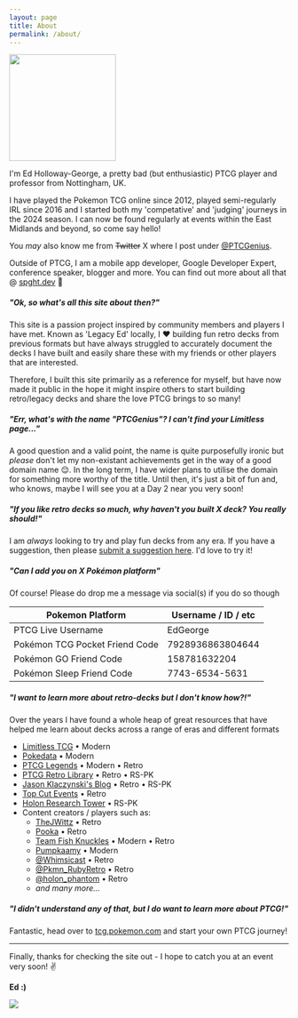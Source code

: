 ```yaml
---
layout: page
title: About
permalink: /about/
---
```



<div class="clearfix">
  <img src="{{site.baseurl}}/assets/images/me.png" class="col-md-6 float-md-end mb-3 ms-md-3 ps-3" style="width: 192px; height: auto;">

  <p> I'm Ed Holloway-George, a pretty bad <span class="smol">(but enthusiastic)</span> PTCG player and professor from Nottingham, UK.</p>
  
  <p> I have played the Pokemon TCG online since 2012, played semi-regularly IRL since 2016 and I started both my 'competative' and 'judging' journeys in the 2024 season. I can now be found regularly at events within the East Midlands and beyond, so come say hello!</p>
  
  <p> You <em>may</em> also know me from <strike>Twitter</strike> X where I post under <a href="https://x.com/PTCGenius">@PTCGenius</a>.</p>
  
  <p> Outside of PTCG, I am a mobile app developer, Google Developer Expert, conference speaker, blogger and more. You can find out more about all that @ <a href ="http://spght.dev" class="spght">spght.dev</a> 🍝</p>

</div>

<h5 class="question">"Ok, so what's all this site about then?"</h5>

This site is a passion project inspired by community members and players I have met. Known as 'Legacy Ed' locally, I <span class="love">&hearts;</span> building fun retro decks from previous formats but have always struggled to accurately document the decks I have built and easily share these with my friends or other players that are interested. 

Therefore, I built this site primarily as a reference for myself, but have now made it public in the hope it might inspire others to start building retro/legacy decks and share the love PTCG brings to so many!

<h5 class="question">"Err, what's with the name "PTCGenius"? I can't find your Limitless page..."</h5>

A good question and a valid point, the name is quite purposefully ironic but _please_ don't let my non-existant achievements get in the way of a good domain name 😌. In the long term, I have wider plans to utilise the domain for something more worthy of the title. Until then, it's just a bit of fun and, who knows, maybe I will see you at a Day 2 near you very soon!

<h5 class="question">"If you like retro decks so much, why haven't you built X deck? You really should!"</h5>

I am _always_ looking to try and play fun decks from any era. If you have a suggestion, then please [submit a suggestion here](https://github.com/ed-george/ptcgenius.github.io/issues/new?assignees=ed-george&labels=enhancement&projects=&template=request-a-deck.md&title=%5BREQUEST%5D+Deck%3A+XXX). I'd love to try it!

<h5 class="question">"Can I add you on X Pokémon platform"</h5>

Of course! Please do drop me a message via social(s) if you do so though

| Pokemon Platform               | Username / ID / etc |
|--------------------------------|---------------------|
| PTCG Live Username             | EdGeorge            |
| Pokémon TCG Pocket Friend Code | 7928936863804644    |
| Pokémon GO Friend Code         | 158781632204        |
| Pokémon Sleep Friend Code      | 7743-6534-5631      |

<h5 class="question">"I want to learn more about retro-decks but I don't know how?!"</h5>

Over the years I have found a whole heap of great resources that have helped me learn about decks across a range of eras and different formats

* [Limitless TCG](https://limitlesstcg.com/decks) &bull; <span class="badge rounded-pill bg-primary">Modern</span>
* [Pokedata](https://pokedata.ovh/) &bull; <span class="badge rounded-pill bg-primary">Modern</span>
* [PTCG Legends](https://www.ptcglegends.com/) &bull; <span class="badge rounded-pill bg-primary">Modern</span> &bull; <span class="badge rounded-pill bg-success">Retro</span>
* [PTCG Retro Library](https://retro-library.com/) &bull; <span class="badge rounded-pill bg-success">Retro</span> &bull; <span class="badge rounded-pill bg-warning">RS-PK</span>
* [Jason Klaczynski's Blog](https://jklaczpokemon.com/) &bull; <span class="badge rounded-pill bg-success">Retro</span> &bull; <span class="badge rounded-pill bg-warning">RS-PK</span>
* [Top Cut Events](https://www.topcutevents.com/pokeacutemon-retro-decks.html) &bull; <span class="badge rounded-pill bg-success">Retro</span>
* [Holon Research Tower](http://holonresearchtower.com/) &bull; <span class="badge rounded-pill bg-warning">RS-PK</span>
* Content creators / players such as:
  * [TheJWittz](https://www.youtube.com/@TheJWittz/videos) &bull; <span class="badge rounded-pill bg-success">Retro</span>
  * [Pooka](https://www.youtube.com/@TheTopCut/videos) &bull; <span class="badge rounded-pill bg-success">Retro</span>
  * [Team Fish Knuckles](https://www.youtube.com/@teamfishknuckles/videos) &bull; <span class="badge rounded-pill bg-primary">Modern</span> &bull; <span class="badge rounded-pill bg-success">Retro</span>
  * [Pumpkaamy](https://www.twitch.tv/pumpkaamy) &bull; <span class="badge rounded-pill bg-primary">Modern</span>
  * [@Whimsicast](https://x.com/Whimsicast) &bull; <span class="badge rounded-pill bg-success">Retro</span>
  * [@Pkmn_RubyRetro](https://x.com/Pkmn_RubyRetro) &bull; <span class="badge rounded-pill bg-success">Retro</span>
  * [@holon_phantom](https://x.com/holon_phantom) &bull; <span class="badge rounded-pill bg-success">Retro</span>
  * _and many more..._

<h5 class="question">"I didn't understand any of that, but I do want to learn more about PTCG!"</h5>

Fantastic, head over to [tcg.pokemon.com](https://tcg.pokemon.com/en-us/learn/) and start your own PTCG journey!

<hr>

Finally, thanks for checking the site out - I hope to catch you at an event very soon! ✌️

<strong class="spght">Ed :)</strong>

<img src="{{site.baseurl}}/assets/images/about.jpg" class="img-fluid"/>
